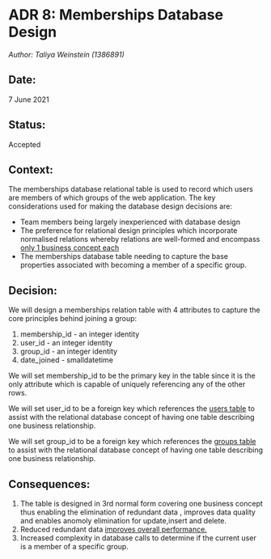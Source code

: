 # ADR 8: Memberships Database Design 
_Author: Taliya Weinstein (1386891)_

## Date: 
7 June 2021


## Status: 
Accepted

## Context: 
The memberships database relational table is used to record which users are members of which groups of the web application. The key considerations used for making the database design decisions are:

* Team members being largely inexperienced with database design
* The preference for relational design principles which incorporate normalised relations whereby relations are well-formed and encompass [only 1 business concept each](https://www.youtube.com/watch?v=kyGVhx5LwXw&list=PL1LIXLIF50uXWJ9alDSXClzNCMynac38g&index=4&ab_channel=Dr.DanielSoper)
* The memberships database table needing to capture the base properties associated with becoming a member of a specific group. 


## Decision:
We will design a memberships relation table with 4 attributes to capture the core principles behind joining a group:
1. membership_id - an integer identity 
2. user_id - an integer identity 
3. group_id - an integer identity
4. date_joined - smalldatetime 

We will set membership_id to be the primary key in the table since it is the only attribute which is capable of uniquely referencing any of the other rows.

We will set user_id to be a foreign key which references the [users table](https://github.com/witseie-elen4010/2021-008-project/blob/main/documentation/adrs/ADR%203-%20User%20Database%20Design.md) to assist with the relational database concept of having one table describing one business relationship.

We will set group_id to be a foreign key which references the [groups table](https://github.com/witseie-elen4010/2021-008-project/blob/main/documentation/adrs/ADR%205-%20Groups%20Database%20Design.md) to assist with the relational database concept of having one table describing one business relationship.

## Consequences:
1. The table is designed in 3rd normal form covering one business concept thus enabling the elimination of redundant data , improves data quality and enables anomoly elimination for update,insert and delete.
2. Reduced redundant data [improves overall performance.](https://www.educba.com/third-normal-form/)
3. Increased complexity in database calls to determine if the current user is a member of a specific group. 





